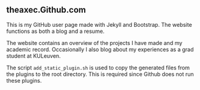 ## theaxec.Github.com

This is my GitHub user page made with Jekyll and Bootstrap. The website functions as both a blog and a resume.

The website contains an overview of the projects I have made and my academic record. Occasionally I also blog about my experiences as a grad student at KULeuven.

The script `add_static_plugin.sh` is used to copy the generated files from the plugins to the root directory.
This is required since Github does not run these plugins.
